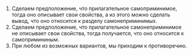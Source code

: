 1) Сделаем предположение, что прилагательное самоприминимое, тогда оно описывает свои свойства, а из этого можно сделать вывод,
что оно относится к разделу самонеприминимых.
2) Сделаем предположение, что прилагательное самонеприминимое не описывает свои свойства, тогда получается, 
что оно относится к самопримининым.
3) При любом из возможных вариантов, мы приходим к противоречию. 

